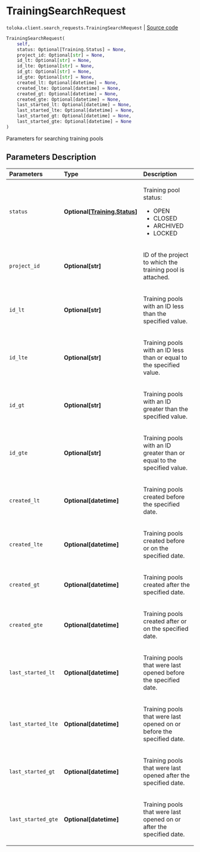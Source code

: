 # TrainingSearchRequest
`toloka.client.search_requests.TrainingSearchRequest` | [Source code](https://github.com/Toloka/toloka-kit/blob/v0.1.25/src/client/search_requests.py#L282)

```python
TrainingSearchRequest(
    self,
    status: Optional[Training.Status] = None,
    project_id: Optional[str] = None,
    id_lt: Optional[str] = None,
    id_lte: Optional[str] = None,
    id_gt: Optional[str] = None,
    id_gte: Optional[str] = None,
    created_lt: Optional[datetime] = None,
    created_lte: Optional[datetime] = None,
    created_gt: Optional[datetime] = None,
    created_gte: Optional[datetime] = None,
    last_started_lt: Optional[datetime] = None,
    last_started_lte: Optional[datetime] = None,
    last_started_gt: Optional[datetime] = None,
    last_started_gte: Optional[datetime] = None
)
```

Parameters for searching training pools

## Parameters Description

| Parameters | Type | Description |
| :----------| :----| :-----------|
`status`|**Optional\[[Training.Status](toloka.client.training.Training.Status.md)\]**|<p>Training pool status:<ul><li>OPEN</li><li>CLOSED</li><li>ARCHIVED</li><li>LOCKED</li></ul></p>
`project_id`|**Optional\[str\]**|<p>ID of the project to which the training pool is attached.</p>
`id_lt`|**Optional\[str\]**|<p>Training pools with an ID less than the specified value.</p>
`id_lte`|**Optional\[str\]**|<p>Training pools with an ID less than or equal to the specified value.</p>
`id_gt`|**Optional\[str\]**|<p>Training pools with an ID greater than the specified value.</p>
`id_gte`|**Optional\[str\]**|<p>Training pools with an ID greater than or equal to the specified value.</p>
`created_lt`|**Optional\[datetime\]**|<p>Training pools created before the specified date.</p>
`created_lte`|**Optional\[datetime\]**|<p>Training pools created before or on the specified date.</p>
`created_gt`|**Optional\[datetime\]**|<p>Training pools created after the specified date.</p>
`created_gte`|**Optional\[datetime\]**|<p>Training pools created after or on the specified date.</p>
`last_started_lt`|**Optional\[datetime\]**|<p>Training pools that were last opened before the specified date.</p>
`last_started_lte`|**Optional\[datetime\]**|<p>Training pools that were last opened on or before the specified date.</p>
`last_started_gt`|**Optional\[datetime\]**|<p>Training pools that were last opened after the specified date.</p>
`last_started_gte`|**Optional\[datetime\]**|<p>Training pools that were last opened on or after the specified date.</p>
